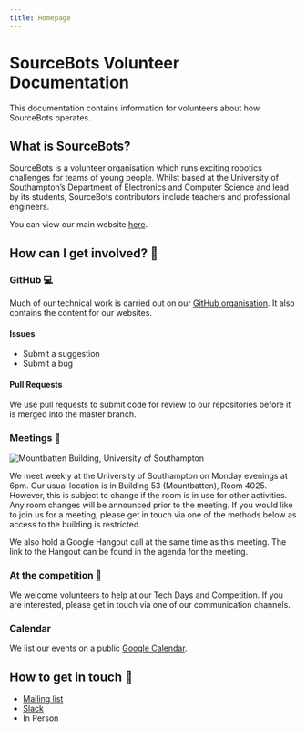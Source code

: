 ```yaml
---
title: Homepage
---
```


# SourceBots Volunteer Documentation
This documentation contains information for volunteers about how SourceBots operates.

## What is SourceBots?
SourceBots is a volunteer organisation which runs exciting robotics challenges for teams of young people. Whilst based at the University of Southampton’s Department of Electronics and Computer Science and lead by its students, SourceBots contributors include teachers and professional engineers.

You can view our main website [here](https://sourcebots.org/).

## How can I get involved? 🐝

### GitHub 💻

Much of our technical work is carried out on our [GitHub organisation](https://github.com/sourcebots/). It also contains the content for our websites.

#### Issues
- Submit a suggestion
- Submit a bug

#### Pull Requests
We use pull requests to submit code for review to our repositories before it is merged into the master branch.

### Meetings 📅

![Mountbatten Building, University of Southampton](/img/mountbatten-building-53.jpg)

We meet weekly at the University of Southampton on Monday evenings at 6pm. Our usual location is in Building 53 (Mountbatten), Room 4025. However, this is subject to change if the room is in use for other activities. Any room changes will be announced prior to the meeting. If you would like to join us for a meeting, please get in touch via one of the methods below as access to the building is restricted.

We also hold a Google Hangout call at the same time as this meeting. The link to the Hangout can be found in the agenda for the meeting.

### At the competition 🤖

We welcome volunteers to help at our Tech Days and Competition. If you are interested, please get in touch via one of our communication channels.

### Calendar

We list our events on a public [Google Calendar][calendar].

## How to get in touch 📨
- [Mailing list](https://groups.google.com/forum/#!forum/sourcebots)
- [Slack](https://sourcebots.slack.com/)
- In Person

[calendar]: https://calendar.google.com/calendar?cid=bnQzODYwdjJvMDZtcjUwcDczaW5ncTVscm9AZ3JvdXAuY2FsZW5kYXIuZ29vZ2xlLmNvbQ
